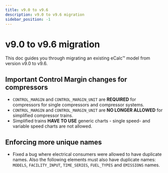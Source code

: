 ```yaml
---
title: v9.0 to v9.6
description: v9.0 to v9.6 migration
sidebar_position: -1
---
```


# v9.0 to v9.6 migration

This doc guides you through migrating an existing eCalc™ model from version v9.0 to v9.6.

## Important Control Margin changes for compressors

* `CONTROL_MARGIN` and `CONTROL_MARGIN_UNIT` are **REQUIRED** for compressors for single compressors and compressor systems.
* `CONTROL_MARGIN` and `CONTROL_MARGIN_UNIT` are **NO LONGER ALLOWED** for simplified compressor trains.
* Simplified trains **HAVE TO USE** generic charts - single speed- and variable speed charts are not allowed.

## Enforcing more unique names

* Fixed a bug where electrical consumers were allowed to have duplicate names. Also the following elements must also
have duplicate names: `MODELS`, `FACILITY_INPUT`, `TIME_SERIES`, `FUEL_TYPES` and `EMISSIONS` names.
